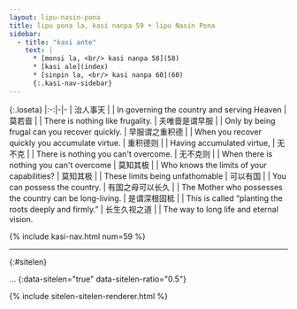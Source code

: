 ```yaml
---
layout: lipu-nasin-pona
title: lipu pona la, kasi nanpa 59 • lipu Nasin Pona
sidebar:
  - title: "kasi ante"
    text: |
      * [monsi la, <br/> kasi nanpa 58](58)
      * [kasi ale](index)
      * [sinpin la, <br/> kasi nanpa 60](60)
      {:.kasi-nav-sidebar}
---
```


{:.loseta}
|:-:|-|-
| 治人事天             |  | In governing the country and serving Heaven
| 莫若啬               |  | There is nothing like frugality.
| 夫唯啬<wbr/>是谓早服 |  | Only by being frugal can you recover quickly.
| 早服谓之<wbr/>重积德 |  | When you recover quickly you accumulate virtue.
| 重积德则             |  | Having accumulated virtue,
| 无不克               |  | There is nothing you can't overcome.
| 无不克则             |  | When there is nothing you can't overcome
| 莫知其极             |  | Who knows the limits of your capabilities?
| 莫知其极             |  | These limits being unfathomable
| 可以有国             |  | You can possess the country.
| 有国之母<wbr/>可以长久 |  | The Mother who possesses the country can be long-living.
| 是谓深根固柢         |  | This is called “planting the roots deeply and firmly.”
| 长生久视之道         |  | The way to long life and eternal vision.

{% include kasi-nav.html num=59 %}

-------
{:#sitelen}

...
{:data-sitelen="true" data-sitelen-ratio="0.5"}

{% include sitelen-sitelen-renderer.html %}
